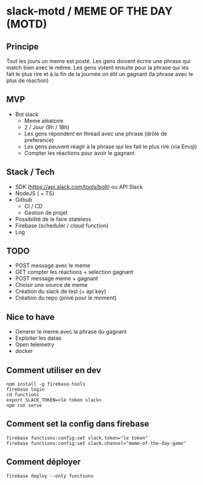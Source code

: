 # slack-motd / MEME OF THE DAY (MOTD)

## Principe 

Tout les jours un meme est posté. Les gens doivent écrire une phrase qui match bien avec le même. Les gens votent ensuite pour la phrase qui les fait le plus rire et à la fin de la journée on élit un gagnant (la phrase avec le plus de réaction)

## MVP 

* Bot slack
	* Meme aléatoire
	* 2 / Jour (9h / 18h)
	* Les gens répondent en thread avec une phrase (drôle de preference)
	* Les gens peuvent réagir à la phrase qui les fait le plus rire (via Emoji)
	* Compter les réactions pour avoir le gagnant

## Stack / Tech

* SDK (https://api.slack.com/tools/bolt) ou API Slack
* NodeJS ( + TS)
* Github
	* CI / CD
	* Gestion de projet
*  Possibilité de le faire stateless
* Firebase (scheduler / cloud function)
* Log

## TODO

* POST message avec le meme
* GET compter les réactions + selection gagnant
* POST message meme + gagnant
* Choisir une source de meme
* Création du slack de test (+ api key)
* Création du repo (privé pour le moment)

## Nice to have

* Generer le meme avec la phrase du gagnant
* Exploiter les datas
* Open telemetry
* docker

## Comment utiliser en dev

```shell
npm install -g firebase-tools
firebase login
cd functions
export SLACK_TOKEN=<le token slack>
npm run serve
```

## Comment set la config dans firebase

```shell
firebase functions:config:set slack.token="le token"
firebase functions:config:set slack.channel="meme-of-the-day-game"
```

## Comment déployer

```shell
firebase deploy --only functions
```
